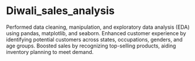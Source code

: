 # Diwali_sales_analysis
Performed data cleaning, manipulation, and exploratory data analysis (EDA) using pandas, matplotlib, and seaborn. Enhanced customer experience by identifying potential customers across states, occupations, genders, and age groups. Boosted sales by recognizing top-selling products, aiding inventory planning to meet demand.
